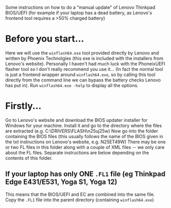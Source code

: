 Some instructions on how to do a "manual update" of Lenovo Thinkpad BIOS/UEFI (for example if your laptop has a dead battery, as Lenovo's frontend tool requires a >50% charged battery)

# Before you start...
Here we will use the `winflash64.exe` tool provided directly by Lenovo and written by Phoenix Technolgies (this exe is included with the installers from Lenovo's website). 
Personally I haven't had much luck with the PhoneixUEFI flasher tool so I don't really recommend you use it...
(In fact the normal tool is just a frontend wrapper around `winflash64.exe`, so by calling this tool directly from the command line we can bypass the battery checks Lenovo has put in).
Run `winflash64.exe -help` to display all the options.

# Firstly...
Go to Lenovo's website and download the BIOS updater installer for Windows for your machine.
Install it and go to the directory where the files are extracted (e.g. C:\DRIVERS\FLASH\n25uj25w)
Now go into the folder containing the BIOS files (this usually follows the name of the BIOS given in the txt instructions on Lenovo's website, e.g. N25ET49W)
There may be one or two FL files in this folder along with a couple of XML files -- we only care about the FL files. Separate instructions are below depending on the contents of this folder. 

## If your laptop has only ONE `.FL1` file (eg Thinkpad Edge E431/E531, Yoga S1, Yoga 12)
This means that the BIOS/UEFI and EC are combined into the same file.
Copy the `.FL1` file into the parent directory (containing `winflash64.exe`)

